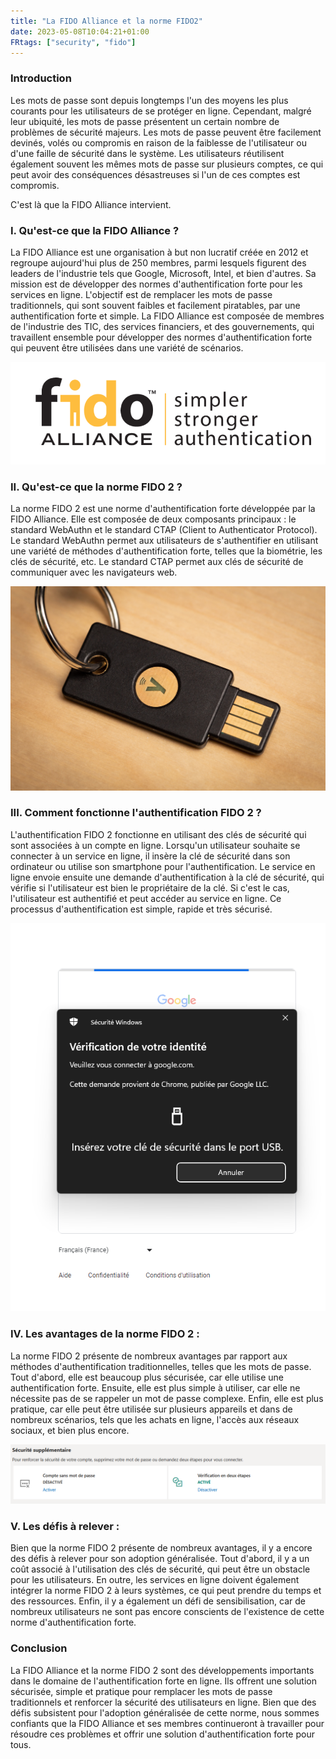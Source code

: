 ```yaml
---
title: "La FIDO Alliance et la norme FIDO2"
date: 2023-05-08T10:04:21+01:00
FRtags: ["security", "fido"]
---
```


### Introduction

Les mots de passe sont depuis longtemps l'un des moyens les plus courants pour les utilisateurs de se protéger en ligne. Cependant, malgré leur ubiquité, les mots de passe présentent un certain nombre de problèmes de sécurité majeurs. Les mots de passe peuvent être facilement devinés, volés ou compromis en raison de la faiblesse de l'utilisateur ou d'une faille de sécurité dans le système. Les utilisateurs réutilisent également souvent les mêmes mots de passe sur plusieurs comptes, ce qui peut avoir des conséquences désastreuses si l'un de ces comptes est compromis.

C'est là que la FIDO Alliance intervient.

### I. Qu'est-ce que la FIDO Alliance ?
La FIDO Alliance est une organisation à but non lucratif créée en 2012 et regroupe aujourd'hui plus de 250 membres, parmi lesquels figurent des leaders de l'industrie tels que Google, Microsoft, Intel, et bien d'autres.
Sa mission est de développer des normes d'authentification forte pour les services en ligne. L'objectif est de remplacer les mots de passe traditionnels, qui sont souvent faibles et facilement piratables, par une authentification forte et simple. La FIDO Alliance est composée de membres de l'industrie des TIC, des services financiers, et des gouvernements, qui travaillent ensemble pour développer des normes d'authentification forte qui peuvent être utilisées dans une variété de scénarios.

![fido1](/images/fido/fido1.png)

### II. Qu'est-ce que la norme FIDO 2 ?
La norme FIDO 2 est une norme d'authentification forte développée par la FIDO Alliance. Elle est composée de deux composants principaux : le standard WebAuthn et le standard CTAP (Client to Authenticator Protocol). Le standard WebAuthn permet aux utilisateurs de s'authentifier en utilisant une variété de méthodes d'authentification forte, telles que la biométrie, les clés de sécurité, etc. Le standard CTAP permet aux clés de sécurité de communiquer avec les navigateurs web.

![fido2](/images/fido/fido2.jpg)

### III. Comment fonctionne l'authentification FIDO 2 ?
L'authentification FIDO 2 fonctionne en utilisant des clés de sécurité qui sont associées à un compte en ligne. Lorsqu'un utilisateur souhaite se connecter à un service en ligne, il insère la clé de sécurité dans son ordinateur ou utilise son smartphone pour l'authentification. Le service en ligne envoie ensuite une demande d'authentification à la clé de sécurité, qui vérifie si l'utilisateur est bien le propriétaire de la clé. Si c'est le cas, l'utilisateur est authentifié et peut accéder au service en ligne. Ce processus d'authentification est simple, rapide et très sécurisé.

![fido3](/images/fido/fido3.png)

### IV. Les avantages de la norme FIDO 2 :
La norme FIDO 2 présente de nombreux avantages par rapport aux méthodes d'authentification traditionnelles, telles que les mots de passe. Tout d'abord, elle est beaucoup plus sécurisée, car elle utilise une authentification forte. Ensuite, elle est plus simple à utiliser, car elle ne nécessite pas de se rappeler un mot de passe complexe. Enfin, elle est plus pratique, car elle peut être utilisée sur plusieurs appareils et dans de nombreux scénarios, tels que les achats en ligne, l'accès aux réseaux sociaux, et bien plus encore.

![fido4](/images/fido/fido4.png)

### V. Les défis à relever :
Bien que la norme FIDO 2 présente de nombreux avantages, il y a encore des défis à relever pour son adoption généralisée. Tout d'abord, il y a un coût associé à l'utilisation des clés de sécurité, qui peut être un obstacle pour les utilisateurs. En outre, les services en ligne doivent également intégrer la norme FIDO 2 à leurs systèmes, ce qui peut prendre du temps et des ressources. Enfin, il y a également un défi de sensibilisation, car de nombreux utilisateurs ne sont pas encore conscients de l'existence de cette norme d'authentification forte.

### Conclusion

La FIDO Alliance et la norme FIDO 2 sont des développements importants dans le domaine de l'authentification forte en ligne. Ils offrent une solution sécurisée, simple et pratique pour remplacer les mots de passe traditionnels et renforcer la sécurité des utilisateurs en ligne. Bien que des défis subsistent pour l'adoption généralisée de cette norme, nous sommes confiants que la FIDO Alliance et ses membres continueront à travailler pour résoudre ces problèmes et offrir une solution d'authentification forte pour tous.
